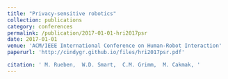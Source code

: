```yaml
---
title: "Privacy-sensitive robotics"
collection: publications
category: conferences
permalink: /publication/2017-01-01-hri2017psr
date: 2017-01-01
venue: 'ACM/IEEE International Conference on Human-Robot Interaction'
paperurl: 'http://cindygr.github.io/files/hri2017psr.pdf'

citation: ' M. Rueben,  W.D. Smart,  C.M. Grimm,  M. Cakmak, '
---
```


